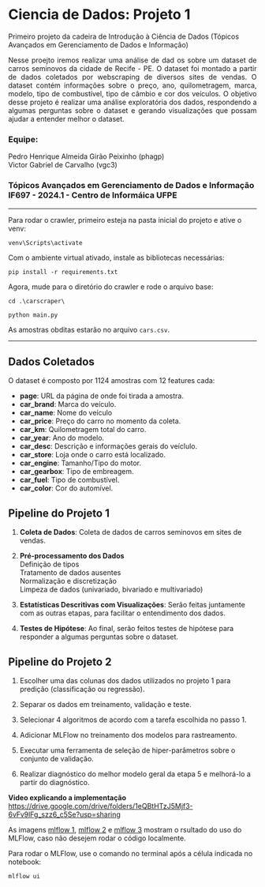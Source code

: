 # Ciencia de Dados: Projeto 1
Primeiro projeto da cadeira de Introdução à Ciência de Dados (Tópicos Avançados em Gerenciamento de Dados e Informação)

<p align="justify">
Nesse proejto iremos realizar uma análise de dad os sobre um dataset de carros seminovos da cidade de Recife - PE. O dataset foi montado a partir de dados coletados por webscraping de diversos sites de vendas. O dataset contém informações sobre o preço, ano, quilometragem, marca, modelo, tipo de combustível, tipo de câmbio e cor dos veículos. O objetivo desse projeto é realizar uma análise exploratória dos dados, respondendo a algumas perguntas sobre o dataset e gerando visualizações que possam ajudar a entender melhor o dataset.

### Equipe:
Pedro Henrique Almeida Girão Peixinho (phagp) <br>
Victor Gabriel de Carvalho (vgc3)

### Tópicos Avançados em Gerenciamento de Dados e Informação IF697 - 2024.1 - Centro de Informáica UFPE

---

Para rodar o crawler, primeiro esteja na pasta inicial do projeto e ative o venv:
```
venv\Scripts\activate 
```
Com o ambiente virtual ativado, instale as bibliotecas necessárias:
```
pip install -r requirements.txt 
```
Agora, mude para o diretório do crawler e rode o arquivo base:
```
cd .\carscraper\ 

python main.py
```
As amostras obditas estarão no arquivo `cars.csv`.

---

## Dados Coletados

<p align="justify">
O dataset é composto por 1124 amostras com 12 features cada:

- **page**: URL da página de onde foi tirada a amostra.
- **car_brand**: Marca do veículo.
- **car_name**: Nome do veículo
- **car_price**: Preço do carro no momento da coleta.
- **car_km**: Quilometragem total do carro.
- **car_year**: Ano do modelo.
- **car_desc**: Descrição e informações gerais do veíclulo.
- **car_store**: Loja onde o carro está localizado.
- **car_engine**: Tamanho/Tipo do motor.
- **car_gearbox**: Tipo de embreagem.
- **car_fuel**: Tipo de combustível.
- **car_color**: Cor do automível.

## Pipeline do Projeto 1

1. **Coleta de Dados**: Coleta de dados de carros seminovos em sites de vendas.

2. **Pré-processamento dos Dados**
<br> Definição de tipos 
<br> Tratamento de dados ausentes
<br> Normalização e discretização
<br> Limpeza de dados (univariado, bivariado e multivariado)

3. **Estatísticas Descritivas com Visualizações**: Serão feitas juntamente com as outras etapas, para facilitar o entendimento dos dados.

4. **Testes de Hipótese**: Ao final, serão feitos testes de hipótese para responder a algumas perguntas sobre o dataset.

## Pipeline do Projeto 2

1. Escolher uma das colunas dos dados utilizados no projeto 1 para predição (classificação ou regressão).

2. Separar os dados em treinamento, validação e teste.

3. Selecionar 4 algoritmos de acordo com a tarefa escolhida no passo 1.

4. Adicionar MLFlow no treinamento dos modelos para rastreamento.

5. Executar uma ferramenta de seleção de hiper-parâmetros sobre o conjunto de validação.

6. Realizar diagnóstico do melhor modelo geral da etapa 5 e melhorá-lo a partir do diagnóstico.

**Video explicando a implementação**<br>
https://drive.google.com/drive/folders/1eQBtHTzJ5Mjf3-6vFv9lFg_szz6_c5Se?usp=sharing

As imagens [mlflow 1](MLFlow_image.png), [mlflow 2](MLFlow_image2.png) e [mlflow 3](MLFlow_image3.png) mostram o rsultado do uso do MLFlow, caso não desejem rodar o código localmente.

Para rodar o MLFlow, use o comando no terminal após a célula indicada no notebook:
```
mlflow ui 
```
